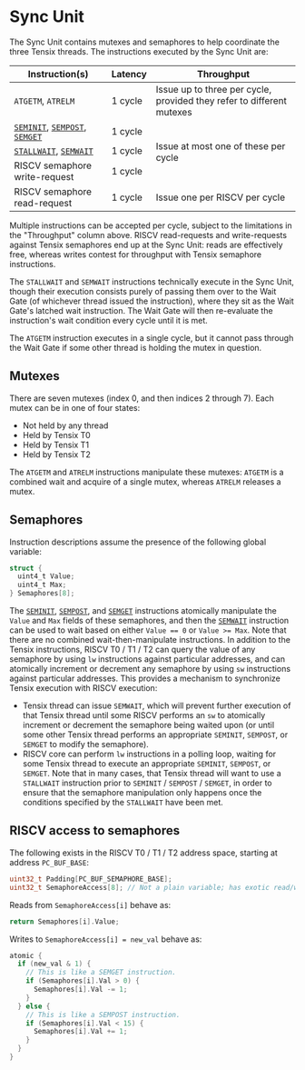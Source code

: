 # Sync Unit

The Sync Unit contains mutexes and semaphores to help coordinate the three Tensix threads. The instructions executed by the Sync Unit are:

<table><thead><tr><th>Instruction(s)</th><th>Latency</th><th>Throughput</th></tr></thead>
<tr><td><code>ATGETM</code>, <code>ATRELM</code></td><td>1 cycle</td><td>Issue up to three per cycle, provided they refer to different mutexes</td></tr>
<tr><td><code><a href="SEMINIT.md">SEMINIT</a></code>, <code><a href="SEMPOST.md">SEMPOST</a></code>, <code><a href="SEMGET.md">SEMGET</a></code></td><td>1 cycle</td><td rowspan="3">Issue at most one of these per cycle</td></tr>
<tr><td><code><a href="STALLWAIT.md">STALLWAIT</a></code>, <code><a href="SEMWAIT.md">SEMWAIT</a></code></td><td>1 cycle</td></tr>
<tr><td>RISCV semaphore write-request</td><td>1 cycle</td></tr>
<tr><td>RISCV semaphore read-request</td><td>1 cycle</td><td>Issue one per RISCV per cycle</td></tr>
</table>

Multiple instructions can be accepted per cycle, subject to the limitations in the "Throughput" column above. RISCV read-requests and write-requests against Tensix semaphores end up at the Sync Unit: reads are effectively free, whereas writes contest for throughput with Tensix semaphore instructions.

The `STALLWAIT` and `SEMWAIT` instructions technically execute in the Sync Unit, though their execution consists purely of passing them over to the Wait Gate (of whichever thread issued the instruction), where they sit as the Wait Gate's latched wait instruction. The Wait Gate will then re-evaluate the instruction's wait condition every cycle until it is met.

The `ATGETM` instruction executes in a single cycle, but it cannot pass through the Wait Gate if some other thread is holding the mutex in question.

## Mutexes

There are seven mutexes (index 0, and then indices 2 through 7). Each mutex can be in one of four states:
* Not held by any thread
* Held by Tensix T0
* Held by Tensix T1
* Held by Tensix T2

The `ATGETM` and `ATRELM` instructions manipulate these mutexes: `ATGETM` is a combined wait and acquire of a single mutex, whereas `ATRELM` releases a mutex.

## Semaphores

Instruction descriptions assume the presence of the following global variable:
```c
struct {
  uint4_t Value;
  uint4_t Max;
} Semaphores[8];
```

The [`SEMINIT`](SEMINIT.md), [`SEMPOST`](SEMPOST.md), and [`SEMGET`](SEMGET.md) instructions atomically manipulate the `Value` and `Max` fields of these semaphores, and then the [`SEMWAIT`](SEMWAIT.md) instruction can be used to wait based on either `Value == 0` or `Value >= Max`. Note that there are no combined wait-then-manipulate instructions. In addition to the Tensix instructions, RISCV T0 / T1 / T2 can query the value of any semaphore by using `lw` instructions against particular addresses, and can atomically increment or decrement any semaphore by using `sw` instructions against particular addresses. This provides a mechanism to synchronize Tensix execution with RISCV execution:
* Tensix thread can issue `SEMWAIT`, which will prevent further execution of that Tensix thread until some RISCV performs an `sw` to atomically increment or decrement the semaphore being waited upon (or until some other Tensix thread performs an appropriate `SEMINIT`, `SEMPOST`, or `SEMGET` to modify the semaphore).
* RISCV core can perform `lw` instructions in a polling loop, waiting for some Tensix thread to execute an appropriate `SEMINIT`, `SEMPOST`, or `SEMGET`. Note that in many cases, that Tensix thread will want to use a `STALLWAIT` instruction prior to `SEMINIT` / `SEMPOST` / `SEMGET`, in order to ensure that the semaphore manipulation only happens once the conditions specified by the `STALLWAIT` have been met.

## RISCV access to semaphores

The following exists in the RISCV T0 / T1 / T2 address space, starting at address `PC_BUF_BASE`:
```c
uint32_t Padding[PC_BUF_SEMAPHORE_BASE];
uint32_t SemaphoreAccess[8]; // Not a plain variable; has exotic read/write behaviours (see below).
```

Reads from `SemaphoreAccess[i]` behave as:
```c
return Semaphores[i].Value;
```

Writes to `SemaphoreAccess[i] = new_val` behave as:
```c
atomic {
  if (new_val & 1) {
    // This is like a SEMGET instruction.
    if (Semaphores[i].Val > 0) {
      Semaphores[i].Val -= 1;
    }
  } else {
    // This is like a SEMPOST instruction.
    if (Semaphores[i].Val < 15) {
      Semaphores[i].Val += 1;
    }
  }
}
```
